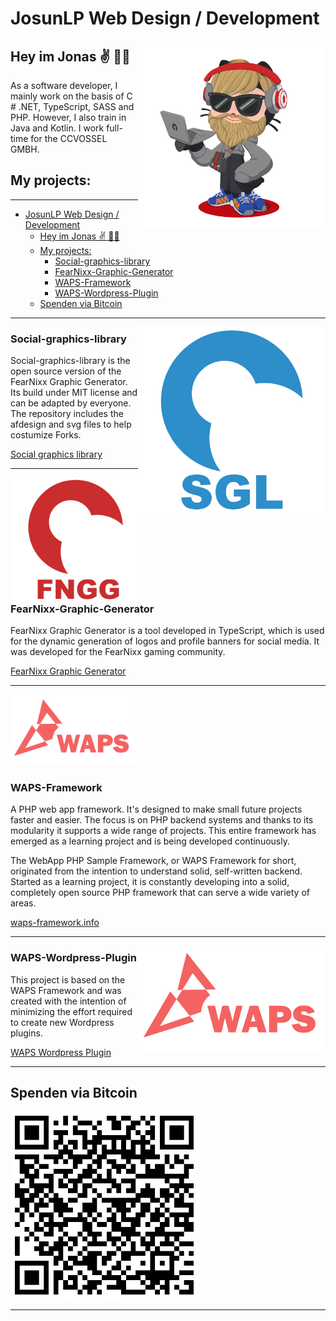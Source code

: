 # JosunLP Web Design / Development

<img src="https://github.com/JosunLP/JosunLP/blob/master/src/octo-left.png" alt="Logo" width="300px" height="auto" align="right" position="absolute">

## Hey im Jonas ✌️ 👨‍💻

As a software developer, I mainly work on the basis of C # .NET, TypeScript, SASS and PHP. However, I also train in Java and Kotlin. I work full-time for the CCVOSSEL GMBH.

## My projects:
___

- [JosunLP Web Design / Development](#josunlp-web-design--development)
  - [Hey im Jonas ✌️ 👨‍💻](#hey-im-jonas-️-)
  - [My projects:](#my-projects)
    - [Social-graphics-library](#social-graphics-library)    
    - [FearNixx-Graphic-Generator](#fearnixx-graphic-generator)
    - [WAPS-Framework](#waps-framework)    
    - [WAPS-Wordpress-Plugin](#waps-wordpress-plugin)
  - [Spenden via Bitcoin](#spenden-via-bitcoin)

___

<img src="https://github.com/JosunLP/JosunLP/blob/master/src/sgl.png" alt="Logo" width="300px" height="auto" align="right">

### Social-graphics-library

Social-graphics-library is the open source version of the FearNixx Graphic Generator. Its build under MIT license and can be adapted by everyone. The repository includes the afdesign and svg files to help costumize Forks.

[Social graphics library](http://social-graphics-library.net/)

-----------------------------------

<img src="https://github.com/JosunLP/JosunLP/blob/master/src/fngg.png" alt="Logo" width="200px" height="auto" align="right">

### FearNixx-Graphic-Generator

FearNixx Graphic Generator is a tool developed in TypeScript, which is used for the dynamic generation of logos and profile banners for social media. It was developed for the FearNixx gaming community.

[FearNixx Graphic Generator](https://gitlab.com/JosunLP/fearnixx-grafik-generator)


-----------------------------------

<img src="https://github.com/JosunLP/JosunLP/blob/master/src/waps.png" alt="Logo" width="200px" height="auto">

### WAPS-Framework
A PHP web app framework. It's designed to make small future projects faster and easier. The focus is on PHP backend systems and thanks to its modularity it supports a wide range of projects. This entire framework has emerged as a learning project and is being developed continuously.

The WebApp PHP Sample Framework, or WAPS Framework for short, originated from the intention to understand solid, self-written backend. Started as a learning project, it is constantly developing into a solid, completely open source PHP framework that can serve a wide variety of areas.

[waps-framework.info](https://waps-framework.info/)

-----------------------------------

<img src="https://github.com/JosunLP/JosunLP/blob/master/src/waps.png" alt="Logo" width="300px" height="auto" align="right">

### WAPS-Wordpress-Plugin

This project is based on the WAPS Framework and was created with the intention of minimizing the effort required to create new Wordpress plugins.

[WAPS Wordpress Plugin](https://gitlab.com/waps/spin-off-projects/basic-wordpress-plugin)

-----------------------------------

## Spenden via Bitcoin
<img src="https://github.com/JosunLP/JosunLP/blob/master/src/bc-qr.png" alt="qr" width="300px" height="auto">

-----------------------------------
